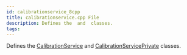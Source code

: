 ```yaml
---
id: calibrationservice_8cpp
title: calibrationservice.cpp File
description: Defines the  and  classes.
tags:
---
```

Defines the [CalibrationService](classCalibrationService) and [CalibrationServicePrivate](classCalibrationServicePrivate) classes.




